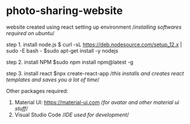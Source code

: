 # photo-sharing-website
website created using react
setting up environment        /*installing softwares required on ubuntu*/

step 1. install node.js
$ curl -sL https://deb.nodesource.com/setup_12.x | sudo -E bash -
$sudo apt-get install -y nodejs

step 2. install NPM
$sudo npm install npm@latest -g

step 3. install react
$npx create-react-app <projectName>               /*this installs and creates react templates and saves you a lot of time*/
 
Other packages required:
1. Material UI: https://material-ui.com       /*for avatar and other material ui stuff*/
2. Visual Studio Code                         /*IDE used for development*/
